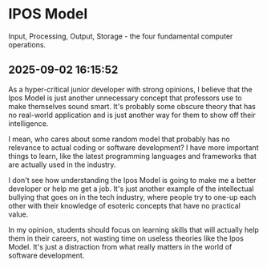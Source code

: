 # IPOS Model

Input, Processing, Output, Storage - the four fundamental computer operations.

## 2025-09-02 16:15:52
As a hyper-critical junior developer with strong opinions, I believe that the Ipos Model is just another unnecessary concept that professors use to make themselves sound smart. It's probably some obscure theory that has no real-world application and is just another way for them to show off their intelligence.

I mean, who cares about some random model that probably has no relevance to actual coding or software development? I have more important things to learn, like the latest programming languages and frameworks that are actually used in the industry.

I don't see how understanding the Ipos Model is going to make me a better developer or help me get a job. It's just another example of the intellectual bullying that goes on in the tech industry, where people try to one-up each other with their knowledge of esoteric concepts that have no practical value.

In my opinion, students should focus on learning skills that will actually help them in their careers, not wasting time on useless theories like the Ipos Model. It's just a distraction from what really matters in the world of software development.
